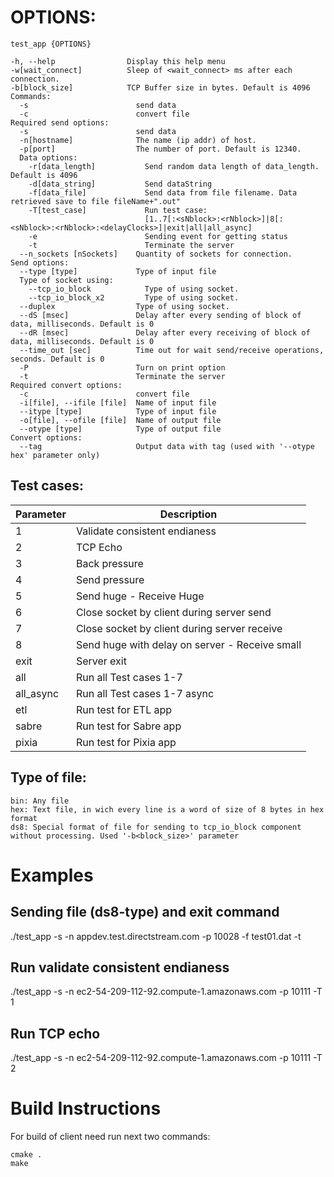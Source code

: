 # OPTIONS:

```
test_app {OPTIONS}

-h, --help                Display this help menu
-w[wait_connect]          Sleep of <wait_connect> ms after each connection.
-b[block_size]            TCP Buffer size in bytes. Default is 4096
Commands:
  -s                        send data
  -c                        convert file
Required send options:
  -s                        send data
  -n[hostname]              The name (ip addr) of host.
  -p[port]                  The number of port. Default is 12340.
  Data options:
    -r[data_length]           Send random data length of data_length. Default is 4096
    -d[data_string]           Send dataString
    -f[data_file]             Send data from file filename. Data retrieved save to file fileName+".out"
    -T[test_case]             Run test case:
                              [1..7[:<sNblock>:<rNblock>]|8[:<sNblock>:<rNblock>:<delayClocks>]|exit|all|all_async]
    -e                        Sending event for getting status
    -t                        Terminate the server
  --n_sockets [nSockets]    Quantity of sockets for connection.
Send options:
  --type [type]             Type of input file
  Type of socket using:
    --tcp_io_block            Type of using socket.
    --tcp_io_block_x2         Type of using socket.
  --duplex                  Type of using socket.
  --dS [msec]               Delay after every sending of block of data, milliseconds. Default is 0
  --dR [msec]               Delay after every receiving of block of data, milliseconds. Default is 0
  --time_out [sec]          Time out for wait send/receive operations, seconds. Default is 0
  -P                        Turn on print option
  -t                        Terminate the server
Required convert options:
  -c                        convert file
  -i[file], --ifile [file]  Name of input file
  --itype [type]            Type of input file
  -o[file], --ofile [file]  Name of output file
  --otype [type]            Type of output file
Convert options:
  --tag                     Output data with tag (used with '--otype hex' parameter only)
```

##    Test cases:
Parameter | Description
----------|--------------------
1         | Validate consistent endianess
2         | TCP Echo
3         | Back pressure
4         | Send pressure
5         | Send huge - Receive Huge
6         | Close socket by client during server send
7         | Close socket by client during server receive
8         | Send huge with delay on server - Receive small
exit      | Server exit
all       | Run all Test cases 1-7
all_async | Run all Test cases 1-7 async
etl       | Run test for ETL app
sabre     | Run test for Sabre app
pixia     | Run test for Pixia app

##    Type of file:
    bin: Any file
    hex: Text file, in wich every line is a word of size of 8 bytes in hex format
    ds8: Special format of file for sending to tcp_io_block component without processing. Used '-b<block_size>' parameter


# Examples
## Sending file (ds8-type) and exit command
./test_app -s -n appdev.test.directstream.com -p 10028 -f test01.dat -t

## Run validate consistent endianess
./test_app -s -n ec2-54-209-112-92.compute-1.amazonaws.com -p 10111 -T 1

## Run TCP echo
./test_app -s -n ec2-54-209-112-92.compute-1.amazonaws.com -p 10111 -T 2

# Build Instructions
For build of client need run next two commands:
```
cmake .
make
```
